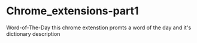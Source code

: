# Chrome_extensions-part1
Word-of-The-Day
this chrome extenstion promts a word of the day and it's dictionary description
